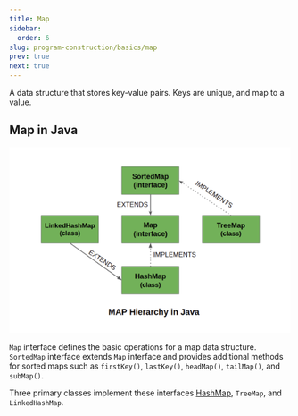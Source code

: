 ```yaml
---
title: Map
sidebar:
  order: 6
slug: program-construction/basics/map
prev: true
next: true
---
```


A data structure that stores key-value pairs. Keys are unique, and map to a
value.

## Map in Java

![Map Hierarchy](./images/map-hierarchy.png)

`Map` interface defines the basic operations for a map data structure.
`SortedMap` interface extends `Map` interface and provides additional methods
for sorted maps such as `firstKey()`, `lastKey()`, `headMap()`, `tailMap()`, and
`subMap()`.

Three primary classes implement these interfaces
[HashMap](/program-construction/hashmap/), `TreeMap`, and `LinkedHashMap`.
